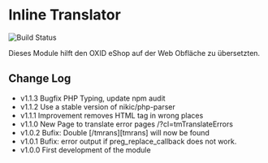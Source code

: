 Inline Translator
=================

![Build Status](https://github.com/TumTum/oxid-inline-translator/actions/workflows/php.yml/badge.svg)

Dieses Module hilft den OXID eShop auf der Web Obfläche zu übersetzten.

Change Log
----------
 - v1.1.3 Bugfix PHP Typing, update npm audit
 - v1.1.2 Use a stable version of nikic/php-parser
 - v1.1.1 Improvement removes HTML tag in wrong places
 - v1.1.0 New Page to translate error pages /?cl=tmTranslateErrors
 - v1.0.2 Bufix: Double [/tmrans][tmrans] will now be found
 - v1.0.1 Bufix: error output if preg_replace_callback does not work.
 - v1.0.0 First development of the module
